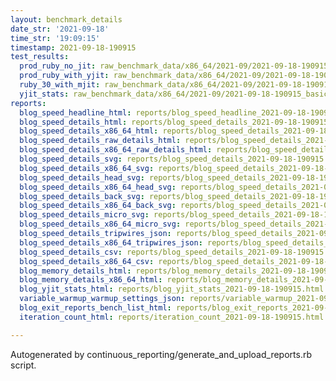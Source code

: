 ```yaml
---
layout: benchmark_details
date_str: '2021-09-18'
time_str: '19:09:15'
timestamp: 2021-09-18-190915
test_results:
  prod_ruby_no_jit: raw_benchmark_data/x86_64/2021-09/2021-09-18-190915_basic_benchmark_prod_ruby_no_jit.json
  prod_ruby_with_yjit: raw_benchmark_data/x86_64/2021-09/2021-09-18-190915_basic_benchmark_prod_ruby_with_yjit.json
  ruby_30_with_mjit: raw_benchmark_data/x86_64/2021-09/2021-09-18-190915_basic_benchmark_ruby_30_with_mjit.json
  yjit_stats: raw_benchmark_data/x86_64/2021-09/2021-09-18-190915_basic_benchmark_yjit_stats.json
reports:
  blog_speed_headline_html: reports/blog_speed_headline_2021-09-18-190915.html
  blog_speed_details_html: reports/blog_speed_details_2021-09-18-190915.html
  blog_speed_details_x86_64_html: reports/blog_speed_details_2021-09-18-190915.x86_64.html
  blog_speed_details_raw_details_html: reports/blog_speed_details_2021-09-18-190915.raw_details.html
  blog_speed_details_x86_64_raw_details_html: reports/blog_speed_details_2021-09-18-190915.x86_64.raw_details.html
  blog_speed_details_svg: reports/blog_speed_details_2021-09-18-190915.svg
  blog_speed_details_x86_64_svg: reports/blog_speed_details_2021-09-18-190915.x86_64.svg
  blog_speed_details_head_svg: reports/blog_speed_details_2021-09-18-190915.head.svg
  blog_speed_details_x86_64_head_svg: reports/blog_speed_details_2021-09-18-190915.x86_64.head.svg
  blog_speed_details_back_svg: reports/blog_speed_details_2021-09-18-190915.back.svg
  blog_speed_details_x86_64_back_svg: reports/blog_speed_details_2021-09-18-190915.x86_64.back.svg
  blog_speed_details_micro_svg: reports/blog_speed_details_2021-09-18-190915.micro.svg
  blog_speed_details_x86_64_micro_svg: reports/blog_speed_details_2021-09-18-190915.x86_64.micro.svg
  blog_speed_details_tripwires_json: reports/blog_speed_details_2021-09-18-190915.tripwires.json
  blog_speed_details_x86_64_tripwires_json: reports/blog_speed_details_2021-09-18-190915.x86_64.tripwires.json
  blog_speed_details_csv: reports/blog_speed_details_2021-09-18-190915.csv
  blog_speed_details_x86_64_csv: reports/blog_speed_details_2021-09-18-190915.x86_64.csv
  blog_memory_details_html: reports/blog_memory_details_2021-09-18-190915.html
  blog_memory_details_x86_64_html: reports/blog_memory_details_2021-09-18-190915.x86_64.html
  blog_yjit_stats_html: reports/blog_yjit_stats_2021-09-18-190915.html
  variable_warmup_warmup_settings_json: reports/variable_warmup_2021-09-18-190915.warmup_settings.json
  blog_exit_reports_bench_list_html: reports/blog_exit_reports_2021-09-18-190915.bench_list.html
  iteration_count_html: reports/iteration_count_2021-09-18-190915.html

---
```

Autogenerated by continuous_reporting/generate_and_upload_reports.rb script.
